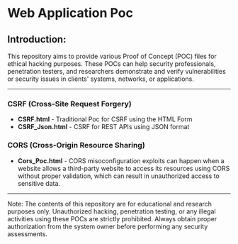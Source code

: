 # Web Application Poc

## Introduction:

This repository aims to provide various Proof of Concept (POC) files for ethical hacking purposes. These POCs can help security professionals, penetration testers, and researchers demonstrate and verify vulnerabilities or security issues in clients' systems, networks, or applications.

---

### CSRF (Cross-Site Request Forgery)

- **CSRF.html** - Traditional Poc for CSRF using the HTML Form
- **CSRF_Json.html** - CSRF for REST APIs using JSON format


### CORS (Cross-Origin Resource Sharing)

- **Cors_Poc.html** - CORS misoconfiguration exploits can happen when a website allows a third-party website to access its resources using CORS without proper validation, which can result in unauthorized access to sensitive data.


---

Note: The contents of this repository are for educational and research purposes only. Unauthorized hacking, penetration testing, or any illegal activities using these POCs are strictly prohibited. Always obtain proper authorization from the system owner before performing any security assessments.
